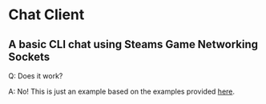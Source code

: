 # Chat Client

## A basic CLI chat using Steams Game Networking Sockets

Q: Does it work?

A: No! This is just an example based on the examples provided [here](https://github.com/alegemaate/ChatClient/blob/89dd4bc8cd65e753fbe46c487e29d8907970239c/ExampleChat.cbp).
